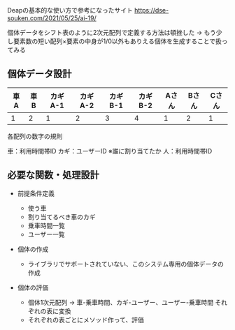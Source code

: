 


Deapの基本的な使い方で参考になったサイト
https://dse-souken.com/2021/05/25/ai-19/


個体データをシフト表のように2次元配列で定義する方法は頓挫した
→
もう少し要素数の短い配列×要素の中身が1/0以外もありえる個体を生成することで扱ってみる


## 個体データ設計

| 車A | 車B | カギA-1 | カギA-2 | カギB-1 | カギB-2 | Aさん | Bさん | Cさん |
| --- | --- | ------- | ------- | ------- | ------- | ----- | ----- | --- |
| 1   | 2   | 1       | 2       | 3       | 4       | 1     | 2     | 1   |

各配列の数字の規則

車：利用時間帯ID
カギ：ユーザーID ※誰に割り当てたか
人：利用時間帯ID



## 必要な関数・処理設計


- 前提条件定義
  - 使う車
  - 割り当てるべき車のカギ
  - 乗車時間一覧
  - ユーザー一覧

- 個体の作成
  - ライブラリでサポートされていない、このシステム専用の個体データの作成

- 個体の評価
  - 個体1次元配列 → 車-乗車時間、カギ-ユーザー、ユーザー-乗車時間 それぞれの表に変換
  - それぞれの表ごとにメソッド作って、評価

